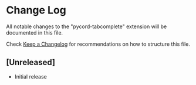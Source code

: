 # Change Log

All notable changes to the "pycord-tabcomplete" extension will be documented in this file.

Check [Keep a Changelog](http://keepachangelog.com/) for recommendations on how to structure this file.

## [Unreleased]

- Initial release